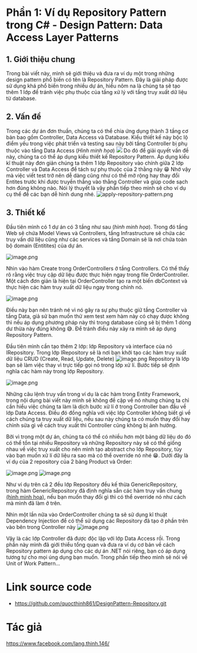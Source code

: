 # Phần 1: Ví dụ Repository Pattern trong C# - Design Pattern: Data Access Layer Patterns
## 1. Giới thiệu chung
Trong bài viết này, mình sẽ giới thiệu và đưa ra ví dụ một trong những design pattern phổ biến có tên là Repository Pattern. Đây là giải pháp được sử dụng khá phổ biến trong nhiều dự án, hiểu nôm na là chúng ta sẽ tạo thêm 1 lớp để tránh việc phụ thuộc của tầng xử lý với tầng truy xuất dữ liệu từ database.
## 2. Vấn đề
Trong các dự án đơn thuần, chúng ta có thể chia ứng dụng thành 3 tầng cơ bản bao gồm Controller, Data Access và Database. Kiểu thiết kế này bộc lộ điểm yếu trong việc phát triển và testing sau này bởi tầng Controller bị phụ thuộc vào tầng Data Access (*Hình minh họa*)
![](https://images.viblo.asia/ce7de9f5-000e-4c2b-b134-b64dabaa37fa.png)
Do đó để giải quyết vấn đề này, chúng ta có thể áp dụng kiểu thiết kế Repository Pattern. Áp dụng kiểu kĩ thuật này đơn giản chúng ta thêm 1 lớp Repository vào chính giữa 2 lớp Controller và Data Access để tách sự phụ thuộc của 2 thằng này 😁 Nhớ vậy mà việc viết test trở nên dễ dàng cũng như có thể mở rộng hay thay đổi Entites trước khi được truyền thẳng vào thằng Controller và giúp code sạch hơn đúng không nào. Nói lý thuyết là vậy phần tiếp theo mình sẽ cho ví dụ cụ thể để các bạn dễ hình dung nhé.
![apply-repository-pattern.png](https://images.viblo.asia/b3ff01bc-d740-4f08-a961-cdb3940747d0.png)
## 3. Thiết kế
Đầu tiên mình có 1 dự án có 3 tầng như sau (*hình minh họa*). Trong đó tầng Web sẽ chứa Model Views và Controllers, tầng Infrastructure sẽ chứa các truy vấn dữ liệu cũng như các services và tầng Domain sẽ là nơi chứa toàn bộ domain (Entitites) của dự án.

![image.png](https://images.viblo.asia/eca6a498-b646-48e6-8bff-2355e0f0f8ed.png)

   Nhìn vào hàm Create trong OrderControllers ở tầng Controllers. Có thể thấy rõ rằng việc truy cập dữ liệu được thực hiện ngay trong file OrderController. Một cách đơn giản là hiện tại OrderController tạo ra một biến dbContext và thực hiện các hàm truy xuất dữ liệu ngay trong chính nó.

![image.png](https://images.viblo.asia/019d4571-d31a-4697-bd2f-75abc0d8baf1.png)

 Điều này bạn nên tránh né vì nó gây ra sự phụ thuộc giữ tầng Controller và tầng Data, giả sử bạn muốn thử xem test xem hàm này có chạy được không thì nếu áp dụng phương pháp này thì trong database cũng sẽ bị thêm 1 dòng dư thừa này đúng không 😅. Để tránh điều này xảy ra mình sẽ áp dụng Repository Pattern.

Đầu tiên mình cần tạo thêm 2 lớp: lớp Repository và interface của nó IRepository. Trong lớp IRepository sẽ là nơi bạn khởi tạo các hàm truy xuất dữ liệu CRUD (Create, Read, Update, Delete) 
![image.png](https://images.viblo.asia/0a7b0d0f-f850-4eb9-bc7c-b3f562b80c46.png)
Repository là lớp bạn sẽ làm việc thay vì trực tiếp gọi nó trong lớp xử lí. Bước tiếp sẽ định nghĩa các hàm này trong lớp Repository.

![image.png](https://images.viblo.asia/fa44eb22-41a4-4b0f-9db3-dd94b66a3885.png)

Những câu lệnh truy vấn trong ví dụ là các hàm trong Entity Framework, trong nội dụng bài viết này mình sẽ không đề cập về nó nhưng chúng ta chỉ cần hiểu việc chúng ta làm là dịch bước xử lí ở trong Controller ban đầu về lớp Data Access. Điều đó đồng nghĩa với việc lớp Controller không biết gì về cách chúng ta truy xuất dữ liệu, nếu sau này chúng ta có muốn thay đổi hay chỉnh sửa gì về cách truy xuất thì Controller cũng không bị ảnh hưởng.

Bởi vì trong một dự án, chúng ta có thể có nhiều hơn một bảng dữ liệu do đó có thể tồn tại nhiều Repository và những Repository này sẽ có thể giống nhau về việc truy xuất cho nên mình tạo abstract cho lớp Repository, tùy vào bạn muốn xử lí dữ liệu ra sao mà có thể override nó nhé 😁. Dưới đây là ví dụ của 2 repository của 2 bảng Product và Order:



![image.png](https://images.viblo.asia/cf62198b-010d-4ba7-8718-fffb1ccc0eaf.png)
![image.png](https://images.viblo.asia/86520e9f-a540-44a5-a70c-62c1bf33b404.png)

Như ví dụ trên cả 2 đều lớp Repository đều kế thừa GenericRepository, trong hàm GenericRepository đã định nghĩa sẵn các hàm truy vấn chung [(hình minh họa)](https://images.viblo.asia/fa44eb22-41a4-4b0f-9db3-dd94b66a3885.png),  nếu bạn muốn thay đổi gì thì có thể override nó như cách mà mình đã làm ở trên.





Nhìn một lần nữa vào OrderController chúng ta sẽ sử dụng kĩ thuật Dependency Injection để có thể sử dụng các Repository đã tạo ở phần trên vào bên trong Controller này 
![image.png](https://images.viblo.asia/63171d08-e176-4b93-aa64-13bb0570cc81.png)

Vậy là các lớp Controller đã được độc lập với lớp Data Access rồi. Trong phần này mình đã giới thiểu tổng quan và đưa ra ví dụ cơ bản về cách Repository pattern áp dụng cho các dự án .NET nói riêng, bạn có áp dụng tương tự cho mọi úng dụng bạn muốn. Trong phần tiếp theo mình sẽ nói về Unit of Work Pattern...

# Link source code
* https://github.com/quocthinh861/DesignPattern-Repository.git
# Tác giả 
https://www.facebook.com/lang.thinh.146/